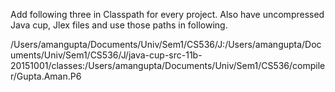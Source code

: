Add following three in Classpath for every project. Also have uncompressed Java cup, Jlex files and use those paths in following.

/Users/amangupta/Documents/Univ/Sem1/CS536/J:/Users/amangupta/Documents/Univ/Sem1/CS536/J/java-cup-src-11b-20151001/classes:/Users/amangupta/Documents/Univ/Sem1/CS536/compiler/Gupta.Aman.P6
